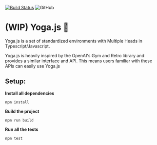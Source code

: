 [![Build Status](https://travis-ci.com/MrityunjayBhardwaj/Reinforcement-Learning-in-JS.svg?branch=master)](https://travis-ci.com/MrityunjayBhardwaj/Reinforcement-Learning-in-JS) ![GitHub](https://img.shields.io/github/license/MrityunjayBhardwaj/Reinforcement-Learning-in-JS?style=flat)

# (WIP) Yoga.js 🧘

Yoga.js is a set of standardized environments with Multiple Heads in Typescript/Javascript.

Yoga.js is heavily inspired by the OpenAI's Gym and Retro library and provides a similar interface and API. This means users familiar with these APIs can easily use Yoga.js

## Setup:

**Install all dependencies**
```
npm install
```

**Build the project**
```
npm run build
```

**Run all the tests**
```
npm test
```